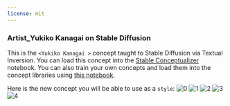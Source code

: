 ```yaml
---
license: mit
---
```

### Artist_Yukiko Kanagai on Stable Diffusion
This is the `<Yukiko Kanagai >` concept taught to Stable Diffusion via Textual Inversion. You can load this concept into the [Stable Conceptualizer](https://colab.research.google.com/github/huggingface/notebooks/blob/main/diffusers/stable_conceptualizer_inference.ipynb) notebook. You can also train your own concepts and load them into the concept libraries using [this notebook](https://colab.research.google.com/github/huggingface/notebooks/blob/main/diffusers/sd_textual_inversion_training.ipynb).

Here is the new concept you will be able to use as a `style`:
![<Yukiko Kanagai > 0](https://huggingface.co/sd-concepts-library/artist-yukiko-kanagai/resolve/main/concept_images/0.jpeg)
![<Yukiko Kanagai > 1](https://huggingface.co/sd-concepts-library/artist-yukiko-kanagai/resolve/main/concept_images/4.jpeg)
![<Yukiko Kanagai > 2](https://huggingface.co/sd-concepts-library/artist-yukiko-kanagai/resolve/main/concept_images/1.jpeg)
![<Yukiko Kanagai > 3](https://huggingface.co/sd-concepts-library/artist-yukiko-kanagai/resolve/main/concept_images/3.jpeg)
![<Yukiko Kanagai > 4](https://huggingface.co/sd-concepts-library/artist-yukiko-kanagai/resolve/main/concept_images/2.jpeg)

